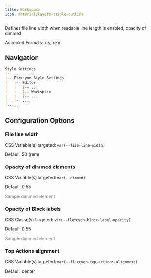 ```yaml
---
title: Workspace
icon: material/layers-triple-outline
---
```


Defines file line width when readable line length is enabled, opacity of dimmed

Accepted Formats: x.y, rem

## Navigation

```md
Style Settings
|-- ...
|-- Flexcyon Style Settings
|   |-- Editor
|   |   |-- ...
|   |   |-- Workspace
|   |   |-- ...
|   |-- ...
|-- ...
```

## Configuration Options

### File line width

CSS Variable(s) targeted: `var(--file-line-width)`

Default: 50 (rem)

### Opacity of dimmed elements

CSS Variable(s) targeted: `var(--dimmed)`

Default: 0.55

<span style="opacity: 0.55">Sample dimmed element</span>

### Opacity of Block labels
CSS Classe(s) targeted: `var(--flexcyon-block-label-opacity)`

Default: 0.55

<span style="opacity: 0.55">Sample dimmed element</span>

### Top Actions alignment

CSS Variable(s) targeted: `var(--flexcyon-top-actions-alignment)`

Default: center
